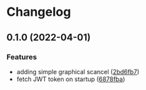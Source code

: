 # Changelog

## 0.1.0 (2022-04-01)


### Features

* adding simple graphical scancel ([2bd6fb7](https://www.github.com/bihealth/slurm-tui/commit/2bd6fb79e1e389511d088acba57c9d907b2a79a5))
* fetch JWT token on startup ([6878fba](https://www.github.com/bihealth/slurm-tui/commit/6878fbad031f1e3fd66067477b97767ef5c70545))
